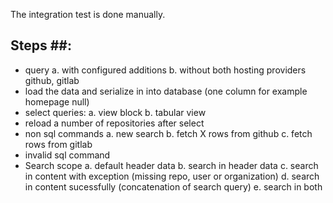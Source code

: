 The integration test is done manually.

## Steps ##:
* query
   a. with configured additions
   b. without
   both hosting providers github, gitlab
* load the data and serialize in into database (one column for example homepage null)
* select queries:
   a. view block
   b. tabular view
* reload a number of repositories after select
* non sql commands
  a. new search
  b. fetch X rows from github
  c. fetch rows from gitlab
* invalid sql command  
* Search scope
  a. default header data
  b. search in header data
  c. search in content with exception (missing repo, user or organization)
  d. search in content sucessfully (concatenation of search query)
  e. search in both
